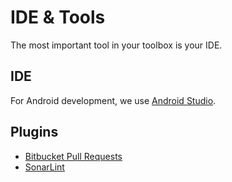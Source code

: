 # IDE & Tools

The most important tool in your toolbox is your IDE.

## IDE

For Android development, we use [Android Studio](https://developer.android.com/studio).

## Plugins

- [Bitbucket Pull Requests](https://plugins.jetbrains.com/plugin/13538-bitbucket-pull-requests)
- [SonarLint](https://plugins.jetbrains.com/plugin/7973-sonarlint)
